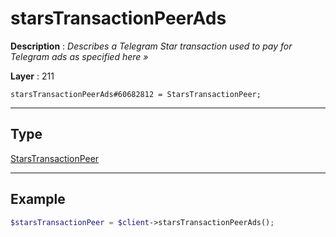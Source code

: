 # starsTransactionPeerAds

**Description** : *Describes a Telegram Star transaction used to pay for Telegram ads as specified here »*

**Layer** : 211

```tl
starsTransactionPeerAds#60682812 = StarsTransactionPeer;
```

---

## Type

[StarsTransactionPeer](type/StarsTransactionPeer)

---

## Example

```php
$starsTransactionPeer = $client->starsTransactionPeerAds();
```